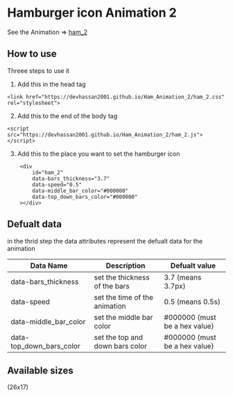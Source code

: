 # Hamburger icon Animation 2
See the Animation => [ham_2](https://youtu.be/yx_pb6PgHMg) 
## How to use
Threee steps to use it

1. Add this in the head tag
```
<link href="https://devhassan2001.github.io/Ham_Animation_2/ham_2.css" rel="stylesheet">
```

2. Add this to the end of the body tag
```
<script src="https://devhassan2001.github.io/Ham_Animation_2/ham_2.js"></script>
```

3. Add this to the place you want to set the hamburger icon
```
    <div 
        id="ham_2" 
        data-bars_thickness="3.7"
        data-speed="0.5"
        data-middle_bar_color="#000000"
        data-top_down_bars_color="#000000"
    ></div>
```

## Defualt data
in the thrid step the data attributes represent the defualt data for the animation

Data Name | Description | Defualt value
--------- | ----------- | -------------
data-bars_thickness | set the thickness of the bars | 3.7 (means 3.7px)
data-speed | set the time of the animation | 0.5 (means 0.5s)
data-middle_bar_color | set the middle bar color | #000000 (must be a hex value)
data-top_down_bars_color | set the top and down bars color | #000000 (must be a hex value)

## Available sizes
(26x17) 
